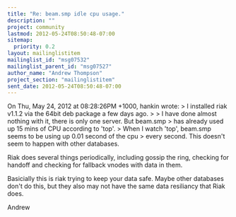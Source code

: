 ```yaml
---
title: "Re: beam.smp idle cpu usage."
description: ""
project: community
lastmod: 2012-05-24T08:50:48-07:00
sitemap:
  priority: 0.2
layout: mailinglistitem
mailinglist_id: "msg07532"
mailinglist_parent_id: "msg07527"
author_name: "Andrew Thompson"
project_section: "mailinglistitem"
sent_date: 2012-05-24T08:50:48-07:00
---
```



On Thu, May 24, 2012 at 08:28:26PM +1000, hankin wrote:
&gt; I installed riak v1.1.2 via the 64bit deb package a few days ago.
&gt; 
&gt; I have done almost nothing with it, there is only one server. But beam.smp
&gt; has already used up 15 mins of CPU according to 'top'.
&gt; When I watch 'top', beam.smp seems to be using up 0.01 second of the cpu
&gt; every second. This doesn't seem to happen with other databases.

Riak does several things periodically, including gossip the ring,
checking for handoff and checking for fallback vnodes with data in them.

Basicially this is riak trying to keep your data safe. Maybe other
databases don't do this, but they also may not have the same data
resiliancy that Riak does.

Andrew

